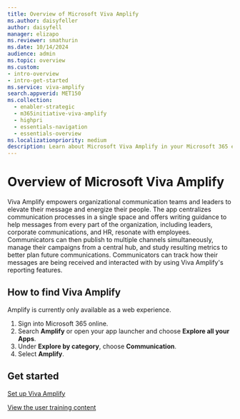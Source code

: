 ```yaml
---
title: Overview of Microsoft Viva Amplify
ms.author: daisyfeller
author: daisyfell
manager: elizapo
ms.reviewer: smathurin
ms.date: 10/14/2024
audience: admin
ms.topic: overview
ms.custom: 
- intro-overview
- intro-get-started
ms.service: viva-amplify
search.appverid: MET150
ms.collection:
  - enabler-strategic
  - m365initiative-viva-amplify
  - highpri
  - essentials-navigation
  - essentials-overview
ms.localizationpriority: medium
description: Learn about Microsoft Viva Amplify in your Microsoft 365 environment.
---
```


# Overview of Microsoft Viva Amplify

Viva Amplify empowers organizational communication teams and leaders to elevate their message and energize their people. The app centralizes communication processes in a single space and offers writing guidance to help messages from every part of the organization, including leaders, corporate communications, and HR, resonate with employees. Communicators can then publish to multiple channels simultaneously, manage their campaigns from a central hub, and study resulting metrics to better plan future communications. Communicators can track how their messages are being received and interacted with by using Viva Amplify's reporting features.

## How to find Viva Amplify

Amplify is currently only available as a web experience.

1. Sign into Microsoft 365 online.
1. Search **Amplify** or open your app launcher and choose **Explore all your Apps**.
1. Under **Explore by category**, choose **Communication**.
1. Select **Amplify**.

## Get started

[Set up Viva Amplify](set-up-viva-amplify.md)

[View the user training content](https://support.microsoft.com/topic/introduction-to-viva-amplify-cedd11d3-ea8a-4d55-9b5b-61459353be1a)
